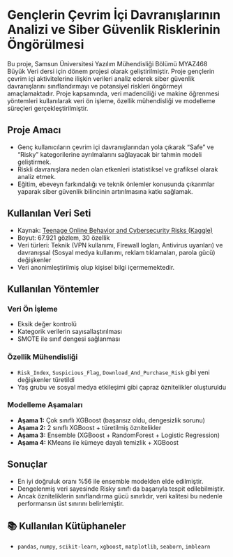 # Gençlerin Çevrim İçi Davranışlarının Analizi ve Siber Güvenlik Risklerinin Öngörülmesi

Bu proje, Samsun Üniversitesi Yazılım Mühendisliği Bölümü MYAZ468 Büyük Veri dersi için dönem projesi olarak geliştirilmiştir. Proje gençlerin çevrim içi aktivitelerine ilişkin verileri analiz ederek siber güvenlik davranışlarını sınıflandırmayı ve potansiyel riskleri öngörmeyi amaçlamaktadır. Proje kapsamında, veri madenciliği ve makine öğrenmesi yöntemleri kullanılarak veri ön işleme, özellik mühendisliği ve modelleme süreçleri gerçekleştirilmiştir.

## Proje Amacı

- Genç kullanıcıların çevrim içi davranışlarından yola çıkarak “Safe” ve “Risky” kategorilerine ayrılmalarını sağlayacak bir tahmin modeli geliştirmek.
- Riskli davranışlara neden olan etkenleri istatistiksel ve grafiksel olarak analiz etmek.
- Eğitim, ebeveyn farkındalığı ve teknik önlemler konusunda çıkarımlar yaparak siber güvenlik bilincinin artırılmasına katkı sağlamak.

## Kullanılan Veri Seti

- Kaynak: [Teenage Online Behavior and Cybersecurity Risks (Kaggle)](https://www.kaggle.com/datasets/datasetengineer/teenage-online-behavior-and-cybersecurity-risks/data)
- Boyut: 67.921 gözlem, 30 özellik
- Veri türleri: Teknik (VPN kullanımı, Firewall logları, Antivirus uyarıları) ve davranışsal (Sosyal medya kullanımı, reklam tıklamaları, parola gücü) değişkenler
- Veri anonimleştirilmiş olup kişisel bilgi içermemektedir.

## Kullanılan Yöntemler

### Veri Ön İşleme
- Eksik değer kontrolü
- Kategorik verilerin sayısallaştırılması
- SMOTE ile sınıf dengesi sağlanması

### Özellik Mühendisliği
- `Risk_Index`, `Suspicious_Flag`, `Download_And_Purchase_Risk` gibi yeni değişkenler türetildi
- Yaş grubu ve sosyal medya etkileşimi gibi çapraz öznitelikler oluşturuldu

### Modelleme Aşamaları
- **Aşama 1:** Çok sınıflı XGBoost (başarısız oldu, dengesizlik sorunu)
- **Aşama 2:** 2 sınıflı XGBoost + türetilmiş öznitelikler
- **Aşama 3:** Ensemble (XGBoost + RandomForest + Logistic Regression)
- **Aşama 4:** KMeans ile kümeye dayalı temizlik + XGBoost

## Sonuçlar

- En iyi doğruluk oranı %56 ile ensemble modelden elde edilmiştir.
- Dengelenmiş veri sayesinde Risky sınıfı da başarıyla tespit edilebilmiştir.
- Ancak özniteliklerin sınıflandırma gücü sınırlıdır, veri kalitesi bu nedenle performansın üst sınırını belirlemiştir.

## 📚 Kullanılan Kütüphaneler

- `pandas`, `numpy`, `scikit-learn`, `xgboost`, `matplotlib`, `seaborn`, `imblearn`
